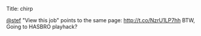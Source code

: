 Title: chirp

<a href="http://twitter.com/stef">@stef</a> "View this job" points to the same page: <a href="http://t.co/NzrU1LP7hh">http://t.co/NzrU1LP7hh</a> BTW, Going to HASBRO playhack?
